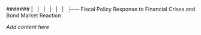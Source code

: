 ####### |   |   |   |   |   |   ├── Fiscal Policy Response to Financial Crises and Bond Market Reaction

*Add content here*